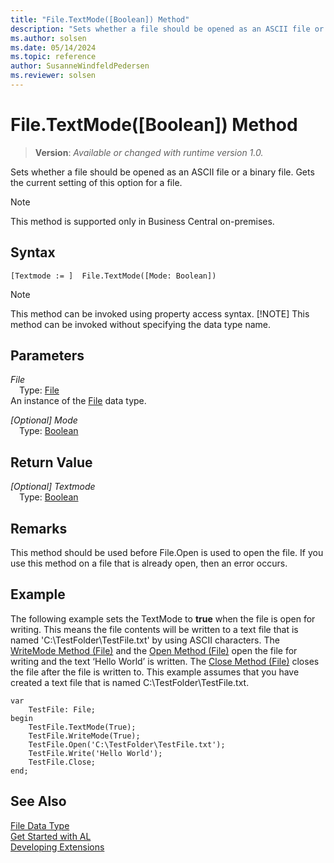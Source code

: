 ```yaml
---
title: "File.TextMode([Boolean]) Method"
description: "Sets whether a file should be opened as an ASCII file or a binary file."
ms.author: solsen
ms.date: 05/14/2024
ms.topic: reference
author: SusanneWindfeldPedersen
ms.reviewer: solsen
---
```

[//]: # (START>DO_NOT_EDIT)
[//]: # (IMPORTANT:Do not edit any of the content between here and the END>DO_NOT_EDIT.)
[//]: # (Any modifications should be made in the .xml files in the ModernDev repo.)
# File.TextMode([Boolean]) Method
> **Version**: _Available or changed with runtime version 1.0._

Sets whether a file should be opened as an ASCII file or a binary file. Gets the current setting of this option for a file.

> [!NOTE]
> This method is supported only in Business Central on-premises.

## Syntax
```AL
[Textmode := ]  File.TextMode([Mode: Boolean])
```
> [!NOTE]
> This method can be invoked using property access syntax.
> [!NOTE]
> This method can be invoked without specifying the data type name.
## Parameters
*File*  
&emsp;Type: [File](file-data-type.md)  
An instance of the [File](file-data-type.md) data type.  

*[Optional] Mode*  
&emsp;Type: [Boolean](../boolean/boolean-data-type.md)  
  


## Return Value
*[Optional] Textmode*  
&emsp;Type: [Boolean](../boolean/boolean-data-type.md)  



[//]: # (IMPORTANT: END>DO_NOT_EDIT)

## Remarks

This method should be used before File.Open is used to open the file. If you use this method on a file that is already open, then an error occurs.  
  
## Example  

The following example sets the TextMode to **true** when the file is open for writing. This means the file contents will be written to a text file that is named 'C:\\TestFolder\\TestFile.txt' by using ASCII characters. The [WriteMode Method \(File\)](../../methods-auto/file/file-writemode-method.md) and the [Open Method \(File\)](../../methods-auto/file/file-open-method.md) open the file for writing and the text ‘Hello World’ is written. The [Close Method \(File\)](../../methods-auto/file/file-close-method.md) closes the file after the file is written to. This example assumes that you have created a text file that is named C:\\TestFolder\\TestFile.txt.  
  
```al
var
    TestFile: File;
begin 
    TestFile.TextMode(True);  
    TestFile.WriteMode(True);  
    TestFile.Open('C:\TestFolder\TestFile.txt');  
    TestFile.Write('Hello World');  
    TestFile.Close;  
end;
```  
  

## See Also
[File Data Type](file-data-type.md)  
[Get Started with AL](../../devenv-get-started.md)  
[Developing Extensions](../../devenv-dev-overview.md)